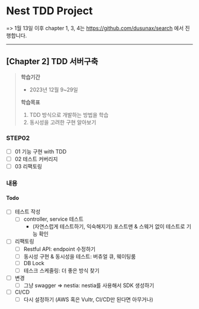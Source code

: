 # Nest TDD Project

=> 1월 13일 이후 chapter 1, 3, 4는 https://github.com/dusunax/search 에서 진행합니다.

---

## [Chapter 2] TDD 서버구축

> **학습기간**
> - 2023년 12월 9~29일
> 
> **학습목표**  
> 1. TDD 방식으로 개발하는 방법을 학습
> 2. 동시성을 고려한 구현 알아보기

### STEP02

- [ ] 01 기능 구현 with TDD
- [ ] 02 테스트 커버리지
- [ ] 03 리팩토링

### 내용

#### Todo

- [ ] 테스트 작성
   - [ ] controller, service 테스트
      - (자연스럽게 테스트하기, 익숙해지기) 포스트맨 & 스웨거 없이 테스트로 기능 확인
- [ ] 리팩토링
   - [ ] Restful API: endpoint 수정하기
   - [ ] 동시성 구현 & 동시성을 테스트: 버츄얼 큐, 웨이팅룸
   - [ ] DB Lock
   - [ ] 테스크 스케줄링: 더 좋은 방식 찾기
- [ ] 변경
   - [ ] 그냥 swagger => nestia: nestia를 사용해서 SDK 생성하기
- [ ] CI/CD
   - [ ] 다시 설정하기 (AWS 혹은 Vultr, CI/CD만 된다면 아무거나)
